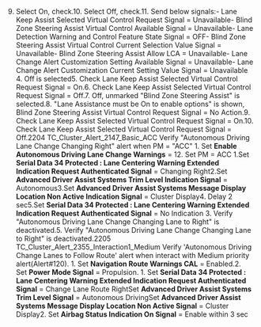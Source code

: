 9. Select On, check.10. Select Off, check.11. Send below signals:- Lane Keep Assist Selected Virtual Control Request Signal = Unavailable- Blind Zone Steering Assist Virtual Control Available Signal = Unavailable- Lane Detection Warning and Control Feature State Signal = OFF- Blind Zone Steering Assist Virtual Control Current Selection Value Signal = Unavailable- Blind Zone Steering Assist Allow LCA = Unavailable- Lane Change Alert Customization Setting Available Signal = Unavailable- Lane Change Alert Customization Current Setting Value Signal = Unavailable 4. Off is selected5. Check Lane Keep Assist Selected Virtual Control Request Signal = On.6. Check Lane Keep Assist Selected Virtual Control Request Signal = Off.7. Off, unmarked "Blind Zone Steering Assist" is selected.8. "Lane Assistance must be On to enable options" is shown, Blind Zone Steering Assist Virtual Control Request Signal = No Action.9. Check Lane Keep Assist Selected Virtual Control Request Signal = On.10. Check Lane Keep Assist Selected Virtual Control Request Signal = Off.2204 TC_Cluster_Alert_2147_Basic_ACC Verify "Autonomous Driving Lane Change Changing Right" alert when PM = "ACC" 1. Set **Enable Autonomous Driving Lane Change Warnings** = 12. Set PM = ACC 1.Set **Serial Data 34 Protected : Lane Centering Warning Extended Indication Request Authenticated Signal** = Changing Right2.Set **Advanced Driver Assist Systems Trim Level Indication Signal** = Autonomous3.Set **Advanced Driver Assist Systems Message Display Location Non Active Indication Signal** = Cluster Display4. Delay 2 sec5.Set **Serial Data 34 Protected : Lane Centering Warning Extended Indication Request Authenticated Signal** = No Indication 3. Verify "Autonomous Driving Lane Change Changing Lane to Right" is deactivated.5. Verify "Autonomous Driving Lane Change Changing Lane to Right" is deactivated.2205 TC_Cluster_Alert_2355_Interaction1_Medium Verify 'Autonomous Driving Change Lanes to Follow Route' alert when interact with Medium priority alert(Alert#120). 1. Set **Navigation Route Warnings CAL** = Enabled.2. Set **Power Mode Signal** = Propulsion. 1. Set **Serial Data 34 Protected : Lane Centering Warning Extended Indication Request Authenticated Signal** = Change Lane Route RightSet **Advanced Driver Assist Systems Trim Level Signal** = Autonomous DrivingSet **Advanced Driver Assist Systems Message Display Location Non Active Signal** = Cluster Display2. Set **Airbag Status Indication On Signal** = Enable within 3 sec